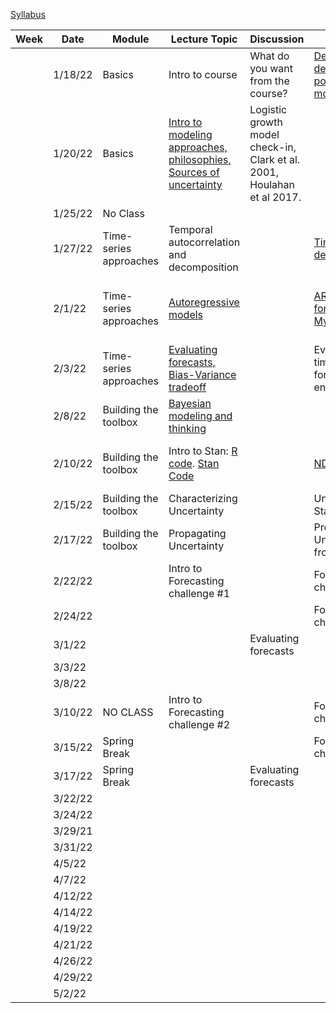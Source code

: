 [Syllabus](Syllabus.pdf)


|Week|Date   |Module                |Lecture Topic                                                     |Discussion                                                              |Lab                                                     |Reading                                                                                |
|----|-------|----------------------|------------------------------------------------------------------|------------------------------------------------------------------------|--------------------------------------------------------|---------------------------------------------------------------------------------------|
|    |1/18/22|Basics                |Intro to course                                                   |What do you want from the course?                                       |[Density-dependent population model](labs/intro2R.html) |                                                                                       |
|    |1/20/22|Basics                |[Intro to modeling approaches, philosophies, Sources of uncertainty](lectures/Lecture2.pdf)|Logistic growth model check-in, Clark et al. 2001, Houlahan et al 2017. |                                                        |[Clark et al. 2001](papers/Clark2001.pdf) , [Houlahan et al. 2017](papers/Houlahan2016.pdf)|
|    |1/25/22|No Class              |                                                                  |                                                                        |                                                        |                                                                                       |
|    |1/27/22|Time-series approaches|Temporal autocorrelation and decomposition                        |                                                                        |[Time-series decomposition](labs/ts_decomp_autocorr.html)                              |                                                                                       |
|    |2/1/22 |Time-series approaches|[Autoregressive models](lectures/ARmodels.pdf)                                             |                                                                        |[AR model forecasting](labs/ARmodel.html),  [My code](lectures/AR1model.R)                    |[Optional Reading: NEON working with time](https://www.neonscience.org/resources/learning-hub/tutorials/introduction-working-time-series-data-text-formats-r)                                                                 |
|    |2/3/22 |Time-series approaches|[Evaluating forecasts, Bias-Variance tradeoff](lectures/Lab2&3.pdf)                           |                                                                        |Evaluating time series forecasts [See end of lecture]                        |  Dietze Chapter 16                                                                                     |
|    |2/8/22 |Building the toolbox  |[Bayesian modeling and thinking](lectures/IntroToBayes.pdf)                                   |                                                                        |                                                        |         Dietze Chapter 5                                                                              |
|    |2/10/22|Building the toolbox  |Intro to Stan: [R code](lectures/StanSetup.R). [Stan Code](lectures/StanExample.stan)                                                   |                                                                        |[NDVI model](labs/IntroToStan.html)                           |    [Optional Reading: Stan intro]( https://ourcodingclub.github.io/tutorials/stan-intro/)                                                                                  |
|    |2/15/22|Building the toolbox  |Characterizing Uncertainty                                        |                                                                        |Understanding Stan output                               |                                                                                       |
|    |2/17/22|Building the toolbox  |Propagating Uncertainty                                           |                                                                        |Propagating Uncertainty from Stan                       |       Dietze Chapter 6 and 11                                                                                |
|    |2/22/22|                      |Intro to Forecasting challenge #1                                 |                                                                        |Forecasting challenge #1                                |                                                                                       |
|    |2/24/22|                      |                                                                  |                                                                        |Forecasting challenge #1                                |                                                                                       |
|    |3/1/22 |                      |                                                                  |Evaluating forecasts                                                    |                                                        |                                                                                       |
|    |3/3/22 |                      |                                                                  |                                                                        |                                                        |                                                                                       |
|    |3/8/22 |                      |                                                                  |                                                                        |                                                        |                                                                                       |
|    |3/10/22|NO CLASS              |Intro to Forecasting challenge #2                                 |                                                                        |Forecasting challenge #2                                |                                                                                       |
|    |3/15/22|Spring Break          |                                                                  |                                                                        |Forecasting challenge #2                                |                                                                                       |
|    |3/17/22|Spring Break          |                                                                  |Evaluating forecasts                                                    |                                                        |                                                                                       |
|    |3/22/22|                      |                                                                  |                                                                        |                                                        |                                                                                       |
|    |3/24/22|                      |                                                                  |                                                                        |                                                        |                                                                                       |
|    |3/29/21|                      |                                                                  |                                                                        |                                                        |                                                                                       |
|    |3/31/22|                      |                                                                  |                                                                        |                                                        |                                                                                       |
|    |4/5/22 |                      |                                                                  |                                                                        |                                                        |                                                                                       |
|    |4/7/22 |                      |                                                                  |                                                                        |                                                        |                                                                                       |
|    |4/12/22|                      |                                                                  |                                                                        |                                                        |                                                                                       |
|    |4/14/22|                      |                                                                  |                                                                        |                                                        |                                                                                       |
|    |4/19/22|                      |                                                                  |                                                                        |                                                        |                                                                                       |
|    |4/21/22|                      |                                                                  |                                                                        |                                                        |                                                                                       |
|    |4/26/22|                      |                                                                  |                                                                        |                                                        |                                                                                       |
|    |4/29/22|                      |                                                                  |                                                                        |                                                        |                                                                                       |
|    |5/2/22 |                      |                                                                  |                                                                        |                                                        |                                                                                       |
